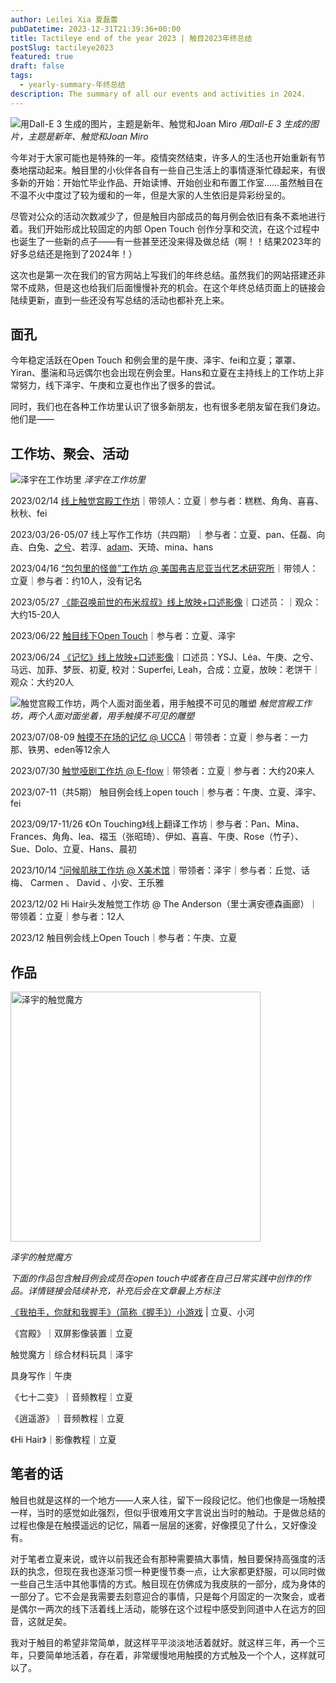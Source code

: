```yaml
---
author: Leilei Xia 夏磊蕾
pubDatetime: 2023-12-31T21:39:36+00:00
title: Tactileye end of the year 2023 | 触目2023年终总结
postSlug: tactileye2023
featured: true
draft: false
tags:
  - yearly-summary-年终总结
description: The summary of all our events and activities in 2024.
---
```


![用Dall-E 3 生成的图片，主题是新年、触觉和Joan Miro](https://media.discordapp.net/attachments/1190746871967256696/1190746919815888989/DALLE_2023-12-30_15.02.26_-_An_abstract_New_Years_illustration_inspired_by_Joan_Miros_style_focusing_on_tactile_interactions_in_a_minimalistic_and_playful_approach._The_image_.png?ex=65a2ec7c&is=6590777c&hm=18513e13a8117d86811dba2e90ec1dd9abec4507952f24f189899f72876d21d7&=&width=1178&height=1178)
_用Dall-E 3 生成的图片，主题是新年、触觉和Joan Miro_

今年对于大家可能也是特殊的一年。疫情突然结束，许多人的生活也开始重新有节奏地摆动起来。触目里的小伙伴各自有一些自己生活上的事情逐渐忙碌起来，有很多新的开始：开始忙毕业作品、开始读博、开始创业和布置工作室……虽然触目在不温不火中度过了较为缓和的一年，但是大家的人生依旧是异彩纷呈的。

尽管对公众的活动次数减少了，但是触目内部成员的每月例会依旧有条不紊地进行着。我们开始形成比较固定的内部 Open Touch 创作分享和交流，在这个过程中也诞生了一些新的点子——有一些甚至还没来得及做总结（啊！！结果2023年的好多总结还是拖到了2024年！）

这次也是第一次在我们的官方网站上写我们的年终总结。虽然我们的网站搭建还非常不成熟，但是这也给我们后面慢慢补充的机会。在这个年终总结页面上的链接会陆续更新，直到一些还没有写总结的活动也都补充上来。

## 面孔

今年稳定活跃在Open Touch 和例会里的是午庚、泽宇、fei和立夏；罩罩、Yiran、墨湍和马远偶尔也会出现在例会里。Hans和立夏在主持线上的工作坊上非常努力，线下泽宇、午庚和立夏也作出了很多的尝试。

同时，我们也在各种工作坊里认识了很多新朋友，也有很多老朋友留在我们身边。他们是——

## 工作坊、聚会、活动

![泽宇在工作坊里](https://media.discordapp.net/attachments/1190743550384685187/1190743567837188276/image.png?ex=65a2e95d&is=6590745d&hm=a2a131f8edca7d038385c42dd57105dd043b30a039993de22c9110758cc95239&=&width=1768&height=1178)
_泽宇在工作坊里_

2023/02/14 [线上触觉宫殿工作坊](https://mp.weixin.qq.com/s/9X8bpkiNmoiWS0JwRNzQvQ)｜带领人：立夏｜参与者：糕糕、角角、喜喜、秋秋、fei

2023/03/26-05/07 线上写作工作坊（共四期）｜参与者：立夏、pan、任磊、向垚、白兔、[之兮](https://mp.weixin.qq.com/s/p0dnyH7-BIBctJFCtbMI1A)、若淳、[adam](https://mp.weixin.qq.com/s/JDv1EhIurhrSPUKyuDQg3Q)、天琦、mina、hans

2023/04/16 [“包包里的怪兽”工作坊 @ 美国弗吉尼亚当代艺术研究所](https://mp.weixin.qq.com/s/l9tsd8zLzMdTX8e7dp9kKA)｜带领人：立夏｜参与者：约10人，没有记名

2023/05/27 [《能召唤前世的布米叔叔》线上放映+口述影像](https://mp.weixin.qq.com/s/1uj8Mn8DxT6hzslB1O9iyA)｜口述员：｜观众：大约15-20人

2023/06/22 [触目线下Open Touch](https://mp.weixin.qq.com/s/Z5wUBVbGx8e-WznmGHsmtw)｜参与者：立夏、泽宇

2023/06/24 [《记忆》线上放映+口述影像](https://mp.weixin.qq.com/s/kja0BRoFBVU3jwG1lgB4Og)｜口述员：YSJ、Léa、午庚、之兮、马远、加菲、梦辰、初夏, 校对：Superfei, Leah，合成：立夏，放映：老饼干｜观众：大约20人

![触觉宫殿工作坊，两个人面对面坐着，用手触摸不可见的雕塑](https://media.discordapp.net/attachments/1107698002375745537/1128554956090265610/R0001309.jpg?ex=659e27b5&is=658bb2b5&hm=ded0c6664512c72a7f6f34ab573faf705c51df93a88b92f64294de2c3a5f0b25&=&width=1576&height=1178)
_触觉宫殿工作坊，两个人面对面坐着，用手触摸不可见的雕塑_

2023/07/08-09 [触摸不在场的记忆 @ UCCA](https://mp.weixin.qq.com/s/zZ1i5dgjTwJgJJ73kzZRmw)｜带领者：立夏｜参与者：一力那、铁男、eden等12余人

2023/07/30 [触觉哑剧工作坊 @ E-flow](https://mp.weixin.qq.com/s/cn-lkAgyGoz7bVjMZ4pBGA)｜带领者：立夏｜参与者：大约20来人

2023/07-11（共5期） 触目例会线上open touch｜参与者：午庚、立夏、泽宇、fei

2023/09/17-11/26 《On Touching》线上翻译工作坊｜参与者：Pan、Mina、Frances、角角、lea、褶玉（张昭琦）、伊如、喜喜、午庚、Rose（竹子）、Sue、Dolo、立夏、Hans、晨初

2023/10/14 [“问候肌肤工作坊 @ X美术馆](https://mp.weixin.qq.com/s/EbetVCC7jUtDSr4yyQYWAw)｜带领者：泽宇｜参与者：丘觉、话梅、 Carmen 、 David 、小安、王乐雅

2023/12/02 Hi Hair头发触觉工作坊 @ The Anderson（里士满安德森画廊）｜带领着：立夏｜参与者：12人

2023/12 触目例会线上Open Touch｜参与者：午庚、立夏

## 作品

<img src='https://media.discordapp.net/attachments/1190744412179923084/1190744584972664832/image.png?ex=65a2ea50&is=65907550&hm=5b69a3bcff412f99ea4a244e094f09b8854813e18d11e01e6f00373e728105b6&=&width=668&height=1178' height='400' alt='泽宇的触觉魔方'>

<em>泽宇的触觉魔方</em>

_下面的作品包含触目例会成员在open touch中或者在自己日常实践中创作的作品。详情链接会陆续补充，补充后会在文章最上方标注_

[《我拍手，你就和我握手》（简称《握手》）小游戏](https://mp.weixin.qq.com/s/kB8RcPyp09UhhZ9rTlNf8Q) | 立夏、小河

《宫殿》｜双屏影像装置｜立夏

触觉魔方｜综合材料玩具｜泽宇

具身写作｜午庚

《七十二变》｜音频教程｜立夏

《逍遥游》｜音频教程｜立夏

《Hi Hair》｜影像教程｜立夏

## 笔者的话

触目也就是这样的一个地方——人来人往，留下一段段记忆。他们也像是一场触摸一样，当时的感觉如此强烈，但似乎很难用文字言说出当时的触动。于是做总结的过程也像是在触摸遥远的记忆，隔着一层层的迷雾，好像摸见了什么，又好像没有。

对于笔者立夏来说，或许以前我还会有那种需要搞大事情，触目要保持高强度的活跃的执念，但现在我也逐渐习惯一种更慢节奏一点，让大家都更舒服，可以同时做一些自己生活中其他事情的方式。触目现在仿佛成为我皮肤的一部分，成为身体的一部分了。它不会是我需要去刻意迎合的事情，只是每个月固定的一次聚会，或者是偶尔一两次的线下活着线上活动，能够在这个过程中感受到同道中人在远方的回音，这就足矣。

我对于触目的希望非常简单，就这样平平淡淡地活着就好。就这样三年，再一个三年，只要简单地活着，存在着，非常缓慢地用触摸的方式触及一个个人，这样就可以了。
